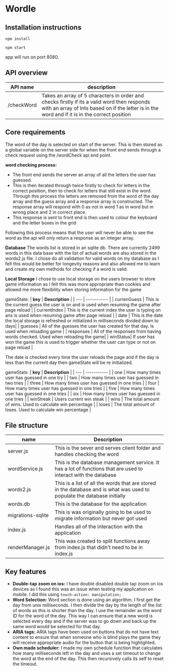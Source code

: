 # Wordle

## Installation instructions

```shell
npm install
```

```shell
npm start
```

app will run on port 8080.

## API overview

| **API name** | **description** |
| --- | --------- |
| /checkWord | Takes an array of 5 characters in order and checks firstly if its a valid word then responds with an array of Ints based on if the letter is in the word and if it is in the correct position |

## Core requirements

The word of the day is selected on start of the server. This is then stored as a global variable on the server side for when the front end sends through a check request using the /wordCheck api end point.

**word checking process:**

- The front end sends the server an array of all the letters the user has guessed.
- This is then iterated through twice firstly to check for letters in the correct position, then to check for letters that still exist in the word. Through this process the letters are removed from the word of the day array and the guess array and a response array is constructed. The response array will respond with 0 as not in word 1 as in word but in wrong place and 2 in correct place.
- This response is sent to front end is then used to colour the keyboard and the letter boxes in the grid

Following this process means that the user will never be able to see the word as the api will only return a response as an integer array.

**Database**
The words list is stored in an sqlite db. There are currently 2499 words in this data base with the list of actual words are also stored in the words2.js file. I chose do all validation for valid words on my database as I felt this would be better for longevity reasons and also allowed me to learn and create my own methods for checking if a word is valid.

**Local Storage**
I chose to use local storage on the users browser to store game information as I felt this was more appropriate than cookies and allowed me more flexibility when storing information for the game

gameState:
| **key** | **Description** |
| --- | ----------- |
| currenGuess | This is the current guess the user is on and is used when resuming the game after page reload |
| currentIndex | This is the current index the user is typing on ans is used when resuming game after page reload |
| date | This is the date the local storage is refreshed or initialized in milliseconds divided down to days|
| guesses | All of the guesses the user has created for that day. Is used when reloading game |
| responses | All of the responses from having words checked. Used when reloading the game|
| winStatus| If user has won the game this is used to trigger whether the user can type or not on page reload |

The date is checked every time the user reloads the page and if the day is less than the current day then gameState will be re initialized.

gameStats:
| **key** | **Description** |
| --- | ----------- |
| one | How many times user has guessed in one try |
| two | How many times user has guessed in two tries |
| three | How many times user has guessed in one tries |
| four | How many times user has guessed in one tries |
| five | How many times user has guessed in one tries |
| six | How many times user has guessed in one tries |
| winStreak | Users current win steak |
| wins | The total amount of wins. Used to calculate win percentage |
| loses | The total amount of loses. Used to calculate win percentage |

## File structure

| **name** | **Description** |
| --- | ----------- |
| server.js | This is the sever and serves client folder and handles checking the word |
| wordService.js | This is the database management service. It has a lot of functions that are used to interact with the database|
| words2.js | This is a list of all the words that are stored in the database and is what was used to populate the database initially|
| words.db | This is the database for the application |
| migrations-sqlite| This is was originally going to be used to migrate information but never got used |
| index.js | Handles all of the interaction with the application |
| renderManager.js | This was created to split functions away from index.js that didn't need to be in index.js |

## Key features

- **Double-tap zoom on ios:** I have double disabled double tap zoom on ios devices as I found this was an issue when testing my application on mobile. I did this using `touch-action: manipulation;`
- **Word Selection:** Word section is done using an algorithm. I first get the day from unix milliseconds. I then divide the day by the length of the list of words as this is shorter than the day. I use the remainder as the word ID for the word of the day. This way I can ensure that a new word is selected every day and if the server was to go down and back up the same word would be selected for that day.
- **ARIA tags:** ARIA tags have been used on buttons that do not have text content to ensure that when someone who is blind plays the game they will receive appropriate audio for the button that is being highlighted.
- **Own made scheduler:** I made my own schedule function that calculates how many milliseconds left in the day and uses a set timeout to change the word at the end of the day. This then recursively calls its self to reset the timeout.

